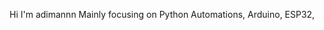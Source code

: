 Hi I'm adimannn
Mainly focusing on Python Automations, Arduino, ESP32,

<!---
adimannn/adimannn is a ✨ special ✨ repository because its `README.md` (this file) appears on your GitHub profile.
You can click the Preview link to take a look at your changes.
--->
